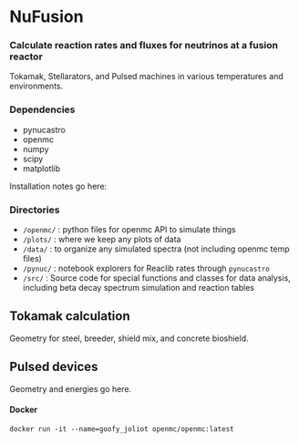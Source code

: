 # NuFusion
### Calculate reaction rates and fluxes for neutrinos at a fusion reactor
Tokamak, Stellarators, and Pulsed machines in various temperatures and environments.

### Dependencies
* pynucastro
* openmc
* numpy
* scipy
* matplotlib


Installation notes go here:


### Directories

* ```/openmc/``` : python files for openmc API to simulate things
* ```/plots/``` : where we keep any plots of data
* ```/data/``` : to organize any simulated spectra (not including openmc temp files)
* ```/pynuc/``` : notebook explorers for Reaclib rates through ```pynucastro```
* ```/src/``` : Source code for special functions and classes for data analysis, including beta decay spectrum simulation and reaction tables



## Tokamak calculation

Geometry for steel, breeder, shield mix, and concrete bioshield.


## Pulsed devices

Geometry and energies go here.




#### Docker
```docker run -it --name=goofy_joliot openmc/openmc:latest```
